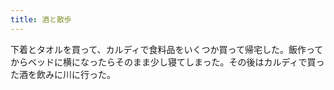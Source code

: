 ```yaml
---
title: 酒と散歩
---
```


下着とタオルを買って、カルディで食料品をいくつか買って帰宅した。飯作ってからベッドに横になったらそのまま少し寝てしまった。その後はカルディで買った酒を飲みに川に行った。